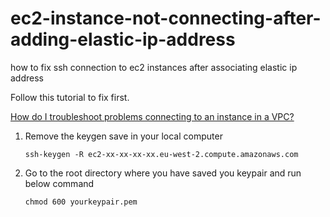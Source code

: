 # ec2-instance-not-connecting-after-adding-elastic-ip-address
how to fix ssh connection to ec2 instances after associating elastic ip address

Follow this tutorial to fix first.

[How do I troubleshoot problems connecting to an instance in a VPC?](https://aws.amazon.com/premiumsupport/knowledge-center/instance-vpc-troubleshoot/)


1. Remove the keygen save in your local computer

    ```ssh-keygen -R ec2-xx-xx-xx-xx.eu-west-2.compute.amazonaws.com```
    
2. Go to the root directory where you have saved you keypair and run below command

    ```chmod 600 yourkeypair.pem```
    
  
